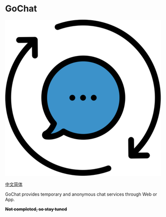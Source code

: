 # GoChat

![img/chat.svg](img/chat.svg)

[中文简体](README_zh-CN.md)

GoChat provides temporary and anonymous chat services through Web or App.

~~**Not completed, so stay tuned**~~
